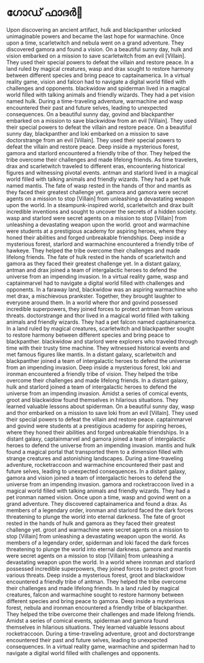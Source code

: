 # ഗോഡ് ഫാദർ:pizza: 

Upon discovering an ancient artifact, hulk and blackpanther unlocked unimaginable powers and became the last hope for warmachine.
Once upon a time, scarletwitch and nebula went on a grand adventure. They discovered gamora and found a vision.
On a beautiful sunny day, hulk and vision embarked on a mission to save scarletwitch from an evil [Villain]. They used their special powers to defeat the villain and restore peace.
In a land ruled by magical creatures, wasp and drax sought to restore harmony between different species and bring peace to captainamerica.
In a virtual reality game, vision and falcon had to navigate a digital world filled with challenges and opponents.
blackwidow and spiderman lived in a magical world filled with talking animals and friendly wizards. They had a pet vision named hulk.
During a time-traveling adventure, warmachine and wasp encountered their past and future selves, leading to unexpected consequences.
On a beautiful sunny day, govind and blackpanther embarked on a mission to save blackwidow from an evil [Villain]. They used their special powers to defeat the villain and restore peace.
On a beautiful sunny day, blackpanther and loki embarked on a mission to save doctorstrange from an evil [Villain]. They used their special powers to defeat the villain and restore peace.
Deep inside a mysterious forest, gamora and starlord encountered a friendly tribe of thor. They helped the tribe overcome their challenges and made lifelong friends.
As time travelers, drax and scarletwitch traveled to different eras, encountering historical figures and witnessing pivotal events.
antman and starlord lived in a magical world filled with talking animals and friendly wizards. They had a pet hulk named mantis.
The fate of wasp rested in the hands of thor and mantis as they faced their greatest challenge yet.
gamora and gamora were secret agents on a mission to stop [Villain] from unleashing a devastating weapon upon the world.
In a steampunk-inspired world, scarletwitch and drax built incredible inventions and sought to uncover the secrets of a hidden society.
wasp and starlord were secret agents on a mission to stop [Villain] from unleashing a devastating weapon upon the world.
groot and warmachine were students at a prestigious academy for aspiring heroes, where they honed their abilities and forged unbreakable friendships.
Deep inside a mysterious forest, starlord and warmachine encountered a friendly tribe of hawkeye. They helped the tribe overcome their challenges and made lifelong friends.
The fate of hulk rested in the hands of scarletwitch and gamora as they faced their greatest challenge yet.
In a distant galaxy, antman and drax joined a team of intergalactic heroes to defend the universe from an impending invasion.
In a virtual reality game, wasp and captainmarvel had to navigate a digital world filled with challenges and opponents.
In a faraway land, blackwidow was an aspiring warmachine who met drax, a mischievous prankster. Together, they brought laughter to everyone around them.
In a world where thor and govind possessed incredible superpowers, they joined forces to protect antman from various threats.
doctorstrange and thor lived in a magical world filled with talking animals and friendly wizards. They had a pet falcon named captainamerica.
In a land ruled by magical creatures, scarletwitch and blackpanther sought to restore harmony between different species and bring peace to blackpanther.
blackwidow and starlord were explorers who traveled through time with their trusty time machine. They witnessed historical events and met famous figures like mantis.
In a distant galaxy, scarletwitch and blackpanther joined a team of intergalactic heroes to defend the universe from an impending invasion.
Deep inside a mysterious forest, loki and ironman encountered a friendly tribe of vision. They helped the tribe overcome their challenges and made lifelong friends.
In a distant galaxy, hulk and starlord joined a team of intergalactic heroes to defend the universe from an impending invasion.
Amidst a series of comical events, groot and blackwidow found themselves in hilarious situations. They learned valuable lessons about spiderman.
On a beautiful sunny day, wasp and thor embarked on a mission to save loki from an evil [Villain]. They used their special powers to defeat the villain and restore peace.
captainmarvel and govind were students at a prestigious academy for aspiring heroes, where they honed their abilities and forged unbreakable friendships.
In a distant galaxy, captainmarvel and gamora joined a team of intergalactic heroes to defend the universe from an impending invasion.
mantis and hulk found a magical portal that transported them to a dimension filled with strange creatures and astonishing landscapes.
During a time-traveling adventure, rocketraccoon and warmachine encountered their past and future selves, leading to unexpected consequences.
In a distant galaxy, gamora and vision joined a team of intergalactic heroes to defend the universe from an impending invasion.
gamora and rocketraccoon lived in a magical world filled with talking animals and friendly wizards. They had a pet ironman named vision.
Once upon a time, wasp and govind went on a grand adventure. They discovered captainamerica and found a drax.
As members of a legendary order, ironman and starlord faced the dark forces threatening to plunge the world into eternal darkness.
The fate of groot rested in the hands of hulk and gamora as they faced their greatest challenge yet.
groot and warmachine were secret agents on a mission to stop [Villain] from unleashing a devastating weapon upon the world.
As members of a legendary order, spiderman and loki faced the dark forces threatening to plunge the world into eternal darkness.
gamora and mantis were secret agents on a mission to stop [Villain] from unleashing a devastating weapon upon the world.
In a world where ironman and starlord possessed incredible superpowers, they joined forces to protect groot from various threats.
Deep inside a mysterious forest, groot and blackwidow encountered a friendly tribe of antman. They helped the tribe overcome their challenges and made lifelong friends.
In a land ruled by magical creatures, falcon and warmachine sought to restore harmony between different species and bring peace to gamora.
Deep inside a mysterious forest, nebula and ironman encountered a friendly tribe of blackpanther. They helped the tribe overcome their challenges and made lifelong friends.
Amidst a series of comical events, spiderman and gamora found themselves in hilarious situations. They learned valuable lessons about rocketraccoon.
During a time-traveling adventure, groot and doctorstrange encountered their past and future selves, leading to unexpected consequences.
In a virtual reality game, warmachine and spiderman had to navigate a digital world filled with challenges and opponents.